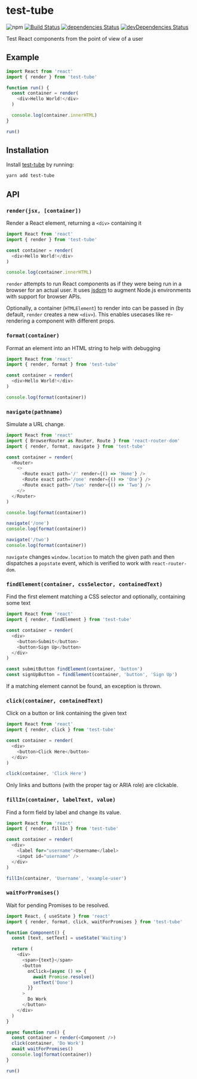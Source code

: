 # test-tube
![npm](https://img.shields.io/npm/v/test-tube.svg)
[![Build Status](https://travis-ci.org/vinsonchuong/test-tube.svg?branch=master)](https://travis-ci.org/vinsonchuong/test-tube)
[![dependencies Status](https://david-dm.org/vinsonchuong/test-tube/status.svg)](https://david-dm.org/vinsonchuong/test-tube)
[![devDependencies Status](https://david-dm.org/vinsonchuong/test-tube/dev-status.svg)](https://david-dm.org/vinsonchuong/test-tube?type=dev)

Test React components from the point of view of a user

## Example
```js
import React from 'react'
import { render } from 'test-tube'

function run() {
  const container = render(
    <div>Hello World!</div>
  )

  console.log(container.innerHTML)
}

run()
```

## Installation
Install [test-tube](https://yarnpkg.com/en/package/test-tube)
by running:

```sh
yarn add test-tube
```

## API

### `render(jsx, [container])`
Render a React element, returning a `<div>` containing it

```js
import React from 'react'
import { render } from 'test-tube'

const container = render(
  <div>Hello World!</div>
)

console.log(container.innerHTML)
```

`render` attempts to run React components as if they were being run in a
browser for an actual user. It uses [jsdom](https://github.com/jsdom/jsdom) to
augment Node.js environments with support for browser APIs.

Optionally, a container (`HTMLElement`) to render into can be passed in (by
default, `render` creates a new `<div>`). This enables usecases like
re-rendering a component with different props.

### ```format(container)```
Format an element into an HTML string to help with debugging

```js
import React from 'react'
import { render, format } from 'test-tube'

const container = render(
  <div>Hello World!</div>
)

console.log(format(container))
```

### `navigate(pathname)`
Simulate a URL change.

```js
import React from 'react'
import { BrowserRouter as Router, Route } from 'react-router-dom'
import { render, format, navigate } from 'test-tube'

const container = render(
  <Router>
    <>
      <Route exact path='/' render={() => 'Home'} />
      <Route exact path='/one' render={() => 'One'} />
      <Route exact path='/two' render={() => 'Two'} />
    </>
  </Router>
)

console.log(format(container))

navigate('/one')
console.log(format(container))

navigate('/two')
console.log(format(container))
```

`navigate` changes `window.location` to match the given path and then dispatches
a `popstate` event, which is verified to work with `react-router-dom`.

### `findElement(container, cssSelector, containedText)`
Find the first element matching a CSS selector and optionally, containing some
text

```js
import React from 'react'
import { render, findElement } from 'test-tube'

const container = render(
  <div>
    <button>Submit</button>
    <button>Sign Up</button>
  </div>
)

const submitButton findElement(container, 'button')
const signUpButton = findElement(container, 'button', 'Sign Up')
```

If a matching element cannot be found, an exception is thrown.

### `click(container, containedText)`
Click on a button or link containing the given text

```js
import React from 'react'
import { render, click } from 'test-tube'

const container = render(
  <div>
    <button>Click Here</button>
  </div>
)

click(container, 'Click Here')
```

Only links and buttons (with the proper tag or ARIA role) are clickable.

### `fillIn(container, labelText, value)`
Find a form field by label and change its value.

```js
import React from 'react'
import { render, fillIn } from 'test-tube'

const container = render(
  <div>
    <label for="username">Username</label>
    <input id="username" />
  </div>
)

fillIn(container, 'Username', 'example-user')
```

### `waitForPromises()`
Wait for pending Promises to be resolved.

```js
import React, { useState } from 'react'
import { render, format, click, waitForPromises } from 'test-tube'

function Component() {
  const [text, setText] = useState('Waiting')

  return (
    <div>
      <span>{text}</span>
      <button
        onClick={async () => {
          await Promise.resolve()
          setText('Done')
        }}
      >
        Do Work
      </button>
    </div>
  )
}

async function run() {
  const container = render(<Component />)
  click(container, 'Do Work')
  await waitForPromises()
  console.log(format(container))
}

run()
```
